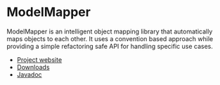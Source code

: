 # ModelMapper

ModelMapper is an intelligent object mapping library that automatically maps objects to each other. It uses a convention based approach while providing a simple refactoring safe API for handling specific use cases.

 * [Project website](http://modelmapper.org)
 * [Downloads](http://code.google.com/p/modelmapper/downloads/list)
 * [Javadoc](http://jhalterman.github.com/modelmapper/javadoc/)